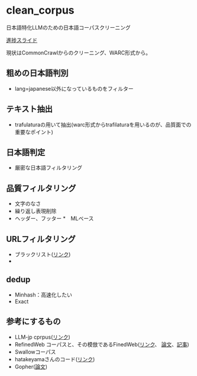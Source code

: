# clean_corpus
日本語特化LLMのための日本語コーパスクリーニング

[進捗スライド](https://docs.google.com/presentation/d/13dZ441Xn6dv7MKsed0zbcSHNyBHGoJH_NuQZdbB5x14/edit#slide=id.g2cf042e6629_0_164)

現状はCommonCrawlからのクリーニング、WARC形式から。

## 粗めの日本語判別
* lang=japanese以外になっているものをフィルター

## テキスト抽出
* trafulaturaの用いて抽出(warc形式からtrafilaturaを用いるのが、品質面での重要なポイント)

## 日本語判定
* 厳密な日本語フィルタリング

## 品質フィルタリング
* 文字のなさ
* 繰り返し表現削除
* ヘッダー、フッター
*　MLベース 

## URLフィルタリング
* ブラックリスト([リンク](https://dsi.ut-capitole.fr/blacklists/))
* 

## dedup
* Minhash：高速化したい
* Exact


## 参考にするもの
* LLM-jp cprpus([リンク](https://gitlab.llm-jp.nii.ac.jp/datasets/llm-jp-corpus-v2))
* RefinedWeb コーパスと、その模倣であるFinedWeb([リンク](https://github.com/huggingface/datatrove/tree/main/src/datatrove/pipeline/filters)、
[論文](https://arxiv.org/abs/2306.01116)、[記事](https://qiita.com/kernelian/items/1ea84c8f7da43fb5bb6b))
* Swallowコーパス
* hatakeyamaさんのコード([リンク](https://note.com/kan_hatakeyama/n/nf5b102271f82#1506e7dd-5be2-4e9a-8724-ca9d87dde60a))
* Gopher([論文]([https://note.com/kan_hatakeyama/n/nf5b102271f82#1506e7dd-5be2-4e9a-8724-ca9d87dde60a](https://arxiv.org/abs/2112.11446)))
